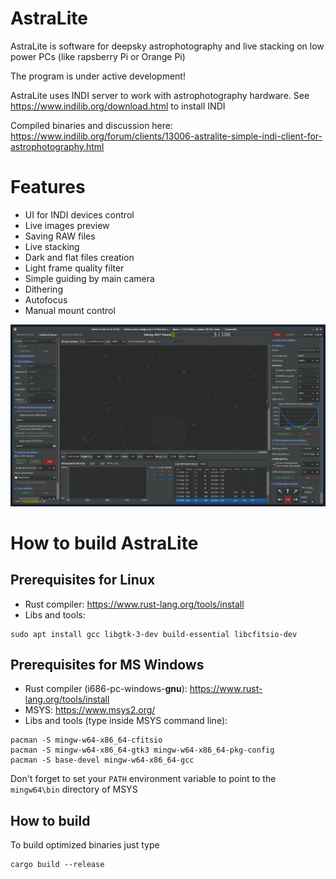 # AstraLite
AstraLite is software for deepsky astrophotography and live stacking
on low power PCs (like rapsberry Pi or Orange Pi)

The program is under active development!

AstraLite uses INDI server to work with astrophotography hardware.
See https://www.indilib.org/download.html to install INDI

Compiled binaries and discussion here: https://www.indilib.org/forum/clients/13006-astralite-simple-indi-client-for-astrophotography.html

# Features
* UI for INDI devices control
* Live images preview
* Saving RAW files
* Live stacking
* Dark and flat files creation
* Light frame quality filter
* Simple guiding by main camera
* Dithering
* Autofocus
* Manual mount control

![](./docs/screenshot1.jpg)

# How to build AstraLite
## Prerequisites for Linux
* Rust compiler: https://www.rust-lang.org/tools/install
* Libs and tools:
```
sudo apt install gcc libgtk-3-dev build-essential libcfitsio-dev
```

## Prerequisites for MS Windows
* Rust compiler (i686-pc-windows-**gnu**): https://www.rust-lang.org/tools/install
* MSYS: https://www.msys2.org/
* Libs and tools (type inside MSYS command line):
```
pacman -S mingw-w64-x86_64-cfitsio
pacman -S mingw-w64-x86_64-gtk3 mingw-w64-x86_64-pkg-config
pacman -S base-devel mingw-w64-x86_64-gcc
```

Don't forget to set your `PATH` environment variable to point to the `mingw64\bin` directory of MSYS

## How to build
To build optimized binaries just type
```
cargo build --release
```
